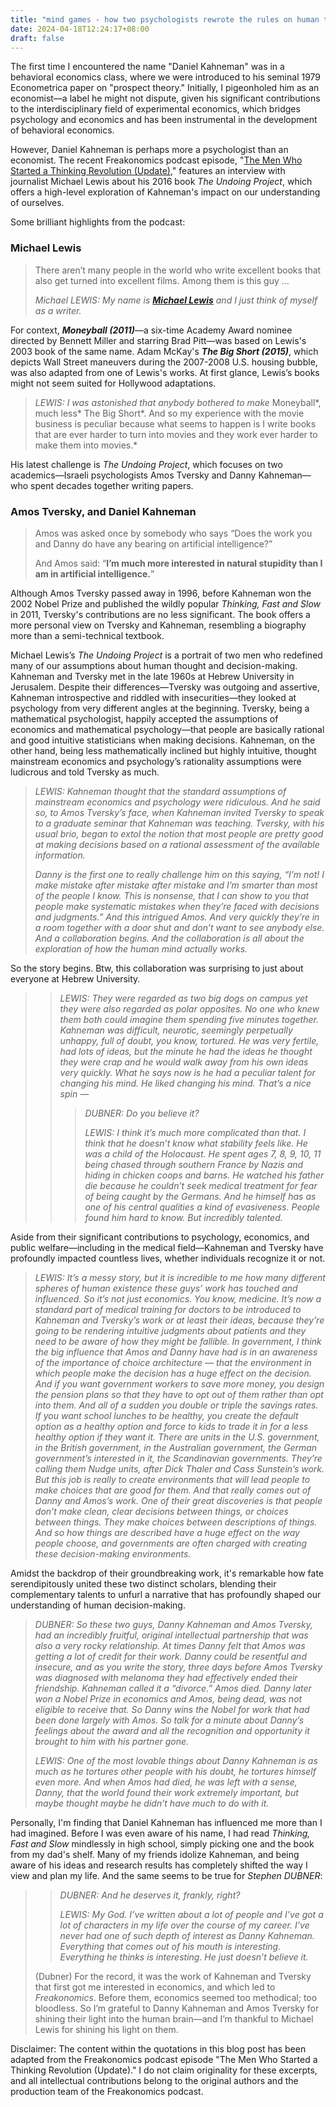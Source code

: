 ```yaml
---
title: "mind games - how two psychologists rewrote the rules on human thought"
date: 2024-04-18T12:24:17+08:00
draft: false
---
```


The first time I encountered the name "Daniel Kahneman" was in a behavioral economics class, where we were introduced to his seminal 1979 Econometrica paper on "prospect theory." Initially, I pigeonholed him as an economist—a label he might not dispute, given his significant contributions to the interdisciplinary field of experimental economics, which bridges psychology and economics and has been instrumental in the development of behavioral economics.

However, Daniel Kahneman is perhaps more a psychologist than an economist. The recent Freakonomics podcast episode, "[The Men Who Started a Thinking Revolution (Update)](https://freakonomics.com/podcast/the-men-who-started-a-thinking-revolution-update/)," features an interview with journalist Michael Lewis about his 2016 book *The Undoing Project*, which offers a high-level exploration of Kahneman's impact on our understanding of ourselves.

Some brilliant highlights from the podcast:

### Michael Lewis

> There aren’t many people in the world who write excellent books that also get turned into excellent films. Among them is this guy …
>
> *Michael LEWIS: My name is [**Michael Lewis**](http://michaellewiswrites.com/index.html#) and I just think of myself as a writer.* 

For context, ***Moneyball (2011)***—a six-time Academy Award nominee directed by Bennett Miller and starring Brad Pitt—was based on Lewis's 2003 book of the same name. Adam McKay's ***The Big Short (2015)***, which depicts Wall Street maneuvers during the 2007-2008 U.S. housing bubble, was also adapted from one of Lewis's works. At first glance, Lewis’s books might not seem suited for Hollywood adaptations.

> *LEWIS: I was astonished that anybody bothered to make* Moneyball*, much less* The Big Short*. And so my experience with the movie business is peculiar because what seems to happen is I write books that are ever harder to turn into movies and they work ever harder to make them into movies.*
>

His latest challenge is *The Undoing Project*, which focuses on two academics—Israeli psychologists Amos Tversky and Danny Kahneman—who spent decades together writing papers.

### Amos Tversky, and Daniel Kahneman

> Amos was asked once by somebody who says “Does the work you and Danny do have any bearing on artificial intelligence?” 
>
> And Amos said: “**I’m much more interested in natural stupidity than I am in artificial intelligence.**”

Although Amos Tversky passed away in 1996, before Kahneman won the 2002 Nobel Prize and published the wildly popular *Thinking, Fast and Slow* in 2011, Tversky's contributions are no less significant. The book offers a more personal view on Tversky and Kahneman, resembling a biography more than a semi-technical textbook.

Michael Lewis’s *The Undoing Project* is a portrait of two men who redefined many of our assumptions about human thought and decision-making. Kahneman and Tversky met in the late 1960s at Hebrew University in Jerusalem. Despite their differences—Tversky was outgoing and assertive, Kahneman introspective and riddled with insecurities—they looked at psychology from very different angles at the beginning. Tversky, being a mathematical psychologist, happily accepted the assumptions of economics and mathematical psychology—that people are basically rational and good intuitive statisticians when making decisions. Kahneman, on the other hand, being less mathematically inclined but highly intuitive, thought mainstream economics and psychology’s rationality assumptions were ludicrous and told Tversky as much.

> *LEWIS: Kahneman thought that the standard assumptions of mainstream economics and psychology were ridiculous. And he said so, to Amos Tversky’s face, when Kahneman invited Tversky to speak to a graduate seminar that Kahneman was teaching. Tversky, with his usual brio, began to extol the notion that most people are pretty good at making decisions based on a rational assessment of the available information.*
>
> *Danny is the first one to really challenge him on this saying, “I’m not! I make mistake after mistake after mistake and I’m smarter than most of the people I know. This is nonsense, that I can show to you that people make systematic mistakes when they’re faced with decisions and judgments.” And this intrigued Amos. And very quickly they’re in a room together with a door shut and don’t want to see anybody else. And a collaboration begins. And the collaboration is all about the exploration of how the human mind actually works.*

So the story begins. Btw, this collaboration was surprising to just about everyone at Hebrew University.

> > *LEWIS: They were regarded as two big dogs on campus yet they were also regarded as polar opposites. No one who knew them both could imagine them spending five minutes together. Kahneman was difficult, neurotic, seemingly perpetually unhappy, full of doubt, you know, tortured. He was very fertile, had lots of ideas, but the minute he had the ideas he thought they were crap and he would walk away from his own ideas very quickly. What he says now is he had a peculiar talent for changing his mind. He liked changing his mind. That’s a nice spin —*
> >
> > > *DUBNER: Do you believe it?*
> > >
> > > *LEWIS: I think it’s much more complicated than that. I think that he doesn’t know what stability feels like. He was a child of the Holocaust. He spent ages 7, 8, 9, 10, 11 being chased through southern France by Nazis and hiding in chicken coops and barns. He watched his father die because he couldn’t seek medical treatment for fear of being caught by the Germans. And he himself has as one of his central qualities a kind of evasiveness. People found him hard to know. But incredibly talented.*

Aside from their significant contributions to psychology, economics, and public welfare—including in the medical field—Kahneman and Tversky have profoundly impacted countless lives, whether individuals recognize it or not.

> *LEWIS: It’s a messy story, but it is incredible to me how many different spheres of human existence these guys’ work has touched and influenced. So it’s not just economics. You know, medicine. It’s now a standard part of medical training for doctors to be introduced to Kahneman and Tversky’s work or at least their ideas, because they’re going to be rendering intuitive judgments about patients and they need to be aware of how they might be fallible. In government, I think the big influence that Amos and Danny have had is in an awareness of the importance of choice architecture — that the environment in which people make the decision has a huge effect on the decision. And if you want government workers to save more money, you design the pension plans so that they have to opt out of them rather than opt into them. And all of a sudden you double or triple the savings rates. If you want school lunches to be healthy, you create the default option as a healthy option and force to kids to trade it in for a less healthy option if they want it. There are units in the U.S. government, in the British government, in the Australian government, the German government’s interested in it, the Scandinavian governments. They’re calling them Nudge units, after Dick Thaler and Cass Sunstein’s work. But this job is really to create environments that will lead people to make choices that are good for them. And that really comes out of Danny and Amos’s work. One of their great discoveries is that people don’t make clean, clear decisions between things, or choices between things. They make choices between descriptions of things. And so how things are described have a huge effect on the way people choose, and governments are often charged with creating these decision-making environments.*

Amidst the backdrop of their groundbreaking work, it's remarkable how fate serendipitously united these two distinct scholars, blending their complementary talents to unfurl a narrative that has profoundly shaped our understanding of human decision-making.

> *DUBNER: So these two guys, Danny Kahneman and Amos Tversky, had an incredibly fruitful, original intellectual partnership that was also a very rocky relationship. At times Danny felt that Amos was getting a lot of credit for their work. Danny could be resentful and insecure, and as you write the story, three days before Amos Tversky was diagnosed with melanoma they had effectively ended their friendship. Kahneman called it a “divorce.” Amos died. Danny later won a Nobel Prize in economics and Amos, being dead, was not eligible to receive that. So Danny wins the Nobel for work that had been done largely with Amos. So talk for a minute about Danny’s feelings about the award and all the recognition and opportunity it brought to him with his partner gone.*
>
> *LEWIS: One of the most lovable things about Danny Kahneman is as much as he tortures other people with his doubt, he tortures himself even more. And when Amos had died, he was left with a sense, Danny, that the world found their work extremely important, but maybe thought maybe he didn’t have much to do with it.*

Personally, I'm finding that Daniel Kahneman has influenced me more than I had imagined. Before I was even aware of his name, I had read *Thinking, Fast and Slow* mindlessly in high school, simply picking one and the book from my dad's shelf. Many of my friends idolize Kahneman, and being aware of his ideas and research results has completely shifted the way I view and plan my life. And the same seems to be true for *Stephen DUBNER*:

> > *DUBNER: And he deserves it, frankly, right?*
> >
> > *LEWIS: My God. I’ve written about a lot of people and I’ve got a lot of characters in my life over the course of my career. I’ve never had one of such depth of interest as Danny Kahneman. Everything that comes out of his mouth is interesting. Everything he thinks is interesting. He just doesn’t believe it.*
>
> (Dubner) For the record, it was the work of Kahneman and Tversky that first got me interested in economics, and which led to *Freakonomics*. Before them, economics seemed too methodical; too bloodless. So I’m grateful to Danny Kahneman and Amos Tversky for shining their light into the human brain—and I’m thankful to Michael Lewis for shining his light on them.

Disclaimer: The content within the quotations in this blog post has been adapted from the Freakonomics podcast episode "The Men Who Started a Thinking Revolution (Update)." I do not claim originality for these excerpts, and all intellectual contributions belong to the original authors and the production team of the Freakonomics podcast.
